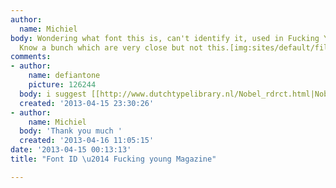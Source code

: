 ```yaml
---
author:
  name: Michiel
body: Wondering what font this is, can't identify it, used in Fucking Young Magazine.
  Know a bunch which are very close but not this.[img:sites/default/files/old-images/3467-afs_6420.jpg][img:sites/default/files/old-images/photo-5_5055.png][img:sites/default/files/old-images/photo-1_3683.png][img:sites/default/files/old-images/photo-2_3412.png]
comments:
- author:
    name: defiantone
    picture: 126244
  body: i suggest [[http://www.dutchtypelibrary.nl/Nobel_rdrct.html|Nobel Bold]]
  created: '2013-04-15 23:30:26'
- author:
    name: Michiel
  body: 'Thank you much '
  created: '2013-04-16 11:05:15'
date: '2013-04-15 00:13:13'
title: "Font ID \u2014 Fucking young Magazine"

---
```

